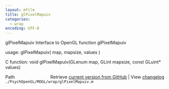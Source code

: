 ```yaml
---
layout: mfile
title: glPixelMapuiv
categories:
  - wrap
encoding: UTF-8
---
```


glPixelMapuiv  Interface to OpenGL function glPixelMapuiv

usage:  glPixelMapuiv( map, mapsize, values )

C function:  void glPixelMapuiv(GLenum map, GLint mapsize, const GLuint\* values)


<div class="code_header" style="text-align:right;">
  <span style="float:left;">Path&nbsp;&nbsp;</span> <span class="counter">Retrieve <a href=
  "https://raw.github.com/Psychtoolbox-3/Psychtoolbox-3/beta/./PsychOpenGL/MOGL/wrap/glPixelMapuiv.m">current version from GitHub</a> | View <a href=
  "https://github.com/Psychtoolbox-3/Psychtoolbox-3/commits/beta/./PsychOpenGL/MOGL/wrap/glPixelMapuiv.m">changelog</a></span>
</div>
<div class="code">
  <code>./PsychOpenGL/MOGL/wrap/glPixelMapuiv.m</code>
</div>
